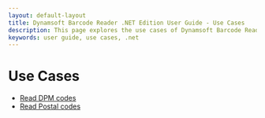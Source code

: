 ```yaml
---
layout: default-layout
title: Dynamsoft Barcode Reader .NET Edition User Guide - Use Cases
description: This page explores the use cases of Dynamsoft Barcode Reader .NET Edition.
keywords: user guide, use cases, .net
---
```


# Use Cases

* [Read DPM codes]({{site.usecases}}read-dpm-codes.html?lang=dotnet)
* [Read Postal codes]({{site.usecases}}read-postal-codes.html?lang=dotnet)
